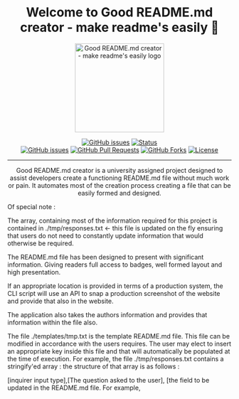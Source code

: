 <h1 align="center">Welcome to Good README.md creator - make readme's easily 👋</h1>

  <p align="center">
  <a href=" https://ginganinjar.github.io/ginganinjar-monash-assignment7/" rel="noopener">
 <img width=200px height=200px src="./siteimg.jpeg" alt="Good README.md creator - make readme's easily logo"></a>
</p>


<div align="center">

  [![GitHub issues](https://img.shields.io/github/followers/ginganinjar?label=Follow)](/issues)
  [![Status](https://img.shields.io/badge/status-active-success.svg)]()  
  [![GitHub issues](https://img.shields.io/github/issues/ginganinjar/ginganinjar-monash-assignment7)](/issues)
  [![GitHub Pull Requests](	https://img.shields.io/github/issues-pr/ginganinjar/ginganinjar-monash-assignment7)]()
  [![GitHub Forks](	https://img.shields.io/github/forks/ginganinjar/ginganinjar-monash-assignment7?label=Fork)]()
  [![License](https://img.shields.io/badge/license-MIT-blue.svg)](https://opensource.org/licenses/mit-license.php)

</div>

---

<p align="center"> Good README.md creator is a university assigned project designed to assist developers create a functioning README.md file without much work or pain. It automates most of the creation process creating a file that can be easily formed and designed.

Of special note :

The array, containing most of the information required for this project is contained in ./tmp/responses.txt <- this file is updated on the fly ensuring that users do not need to constantly update information that would otherwise be required.

The README.md file has been designed to present with significant information. Giving readers full access to badges, well formed layout and high presentation.

If an appropriate location is provided in terms of a production system, the CLI script will use an API to snap a production screenshot of the website and provide that also in the website.

The application also takes the authors information and provides that information within the file also.

The file ./templates/tmp.txt is the template README.md file. This file can be modified in accordance with the users requires. The user may elect to insert an appropriate key inside this file and that will automatically be populated at the time of execution. For example, the file ./tmp/responses.txt contains a stringify'ed array : the structure of that array is as follows : 

[inquirer input type],[The question asked to the user], [the field to be updated in the README.md file. For example, <title> will take the answer from this array and populate the file with this content], [the default response which is updated every time the user makes a change], [null <- this field is used internally by the application and cannot be changed]

After the application completes, it will create two files (README.md & siteimg.jpeg) - These files will be contained in the directory, ./generated_content. Move these files to the root of your repositry and everything is good to go.


 
</p>

## 📝 Table of Contents
- [About](#about)
- [Getting Started](#getting_started)
- [Instalation](#deployment)
- [Usage](#usage)
- [License](#license)
- [Authors](#contributing)
- [Acknowledgments](#acknowledgement)
- [Questions](#questions)

## 🧐 Usage <a name = "about"></a>
 To assist in the design and build of a professional and easily used README.md file using a CLI editor from within NODE CLI console.

## 🏁 Getting Started <a name = "getting_started"></a>
These instructions will get you a copy of the project up and running on your local machine for development and testing purposes. See [deployment](#deployment) for notes on how to deploy the project on a live system.

### Installing & 🚀 Deployment <a name = "deployment"></a>

```sh
Clone the repo 

GIT CLONE git@github.com:ginganinjar/ginganinjar-monash-assignment7.git from your console.   

Install NPM packages
npm install 

```

## :mag: Testing  <a name = "built_using"></a>
UAT - specifically no others

## ✍️ Authors <a name = "contributing"></a>
David S.

## 🎉 Acknowledgements <a name = "acknowledgement"></a>
A special thanks to Tri Nguyen

### :copyright: License <a name = "license"></a>

[License](https://opensource.org/licenses/mit-license.php)


## :question: Questions <a name = "<questions"></a>
Questions, concers, comments ? 

Please feel free to contact me at : https://ginganinjar.github.io/contact.html

